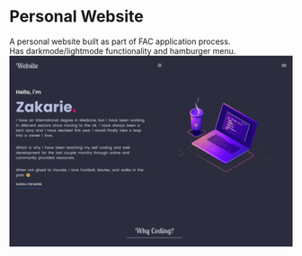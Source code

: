 # Personal Website
A personal website built as part of FAC application process.<br />
Has darkmode/lightmode functionality and hamburger menu.
![Webpage screenshot](https://github.com/zakkariyaa/project-gallery/blob/master/images/project6.png)
